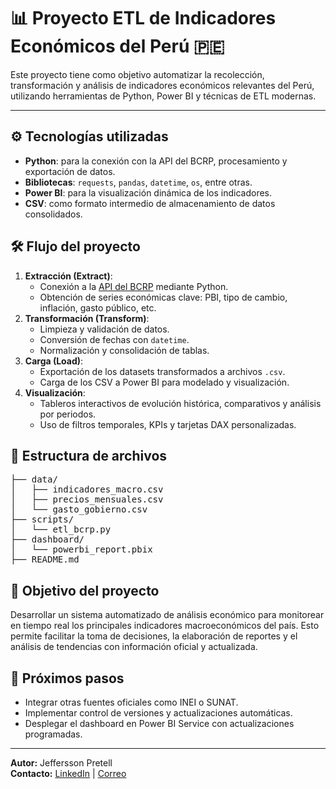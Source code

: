 <!DOCTYPE html>
<html lang="es">
<head>
    <meta charset="UTF-8">
    <title>Proyecto ETL de Indicadores Económicos del Perú</title>
</head>
<body>

<h1>📊 Proyecto ETL de Indicadores Económicos del Perú 🇵🇪</h1>
<p>Este proyecto tiene como objetivo automatizar la recolección, transformación y análisis de indicadores económicos relevantes del Perú, utilizando herramientas de Python, Power BI y técnicas de ETL modernas.</p>

<hr>

<h2>⚙️ Tecnologías utilizadas</h2>
<ul>
    <li><strong>Python</strong>: para la conexión con la API del BCRP, procesamiento y exportación de datos.</li>
    <li><strong>Bibliotecas</strong>: <code>requests</code>, <code>pandas</code>, <code>datetime</code>, <code>os</code>, entre otras.</li>
    <li><strong>Power BI</strong>: para la visualización dinámica de los indicadores.</li>
    <li><strong>CSV</strong>: como formato intermedio de almacenamiento de datos consolidados.</li>
</ul>

<h2>🛠️ Flujo del proyecto</h2>
<ol>
    <li><strong>Extracción (Extract)</strong>:
        <ul>
            <li>Conexión a la <a href="https://estadisticas.bcrp.gob.pe/estadisticas/series/" target="_blank">API del BCRP</a> mediante Python.</li>
            <li>Obtención de series económicas clave: PBI, tipo de cambio, inflación, gasto público, etc.</li>
        </ul>
    </li>
    <li><strong>Transformación (Transform)</strong>:
        <ul>
            <li>Limpieza y validación de datos.</li>
            <li>Conversión de fechas con <code>datetime</code>.</li>
            <li>Normalización y consolidación de tablas.</li>
        </ul>
    </li>
    <li><strong>Carga (Load)</strong>:
        <ul>
            <li>Exportación de los datasets transformados a archivos <code>.csv</code>.</li>
            <li>Carga de los CSV a Power BI para modelado y visualización.</li>
        </ul>
    </li>
    <li><strong>Visualización</strong>:
        <ul>
            <li>Tableros interactivos de evolución histórica, comparativos y análisis por periodos.</li>
            <li>Uso de filtros temporales, KPIs y tarjetas DAX personalizadas.</li>
        </ul>
    </li>
</ol>

<h2>📁 Estructura de archivos</h2>
<pre>
├── data/
│   ├── indicadores_macro.csv
│   ├── precios_mensuales.csv
│   └── gasto_gobierno.csv
├── scripts/
│   └── etl_bcrp.py
├── dashboard/
│   └── powerbi_report.pbix
├── README.md
</pre>

<h2>📌 Objetivo del proyecto</h2>
<p>Desarrollar un sistema automatizado de análisis económico para monitorear en tiempo real los principales indicadores macroeconómicos del país. Esto permite facilitar la toma de decisiones, la elaboración de reportes y el análisis de tendencias con información oficial y actualizada.</p>

<h2>🚀 Próximos pasos</h2>
<ul>
    <li>Integrar otras fuentes oficiales como INEI o SUNAT.</li>
    <li>Implementar control de versiones y actualizaciones automáticas.</li>
    <li>Desplegar el dashboard en Power BI Service con actualizaciones programadas.</li>
</ul>

<hr>

<p><strong>Autor:</strong> Jeffersson Pretell<br>
<strong>Contacto:</strong> <a href="https://www.linkedin.com/in/jpretell" target="_blank">LinkedIn</a> | <a href="mailto:jpretell66@gmail.com">Correo</a></p>

</body>
</html>
